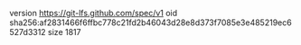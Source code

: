 version https://git-lfs.github.com/spec/v1
oid sha256:af2831466f6ffbc778c21fd2b46043d28e8d373f7085e3e485219ec6527d3312
size 1817
